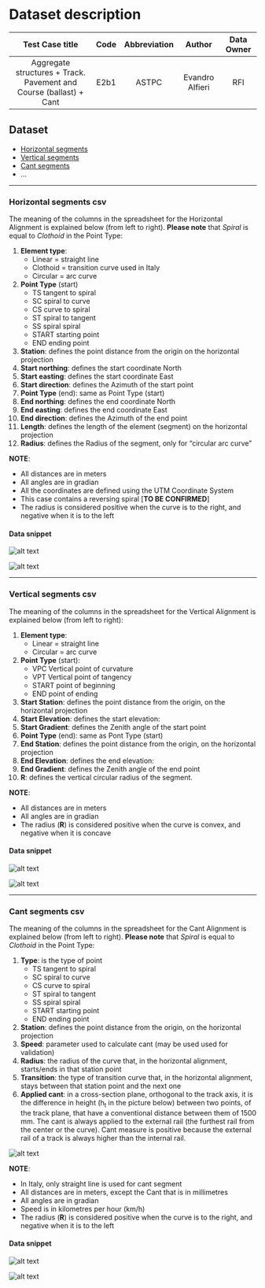 # Dataset description


|       Test Case title     | Code | Abbreviation | Author | Data Owner |
|:-------------------------:|:----:|:------------:|:------:| :---------:|
|  Aggregate structures + Track. Pavement and Course (ballast) + Cant | E2b1 | ASTPC | Evandro Alfieri | RFI |

## Dataset

- [Horizontal segments](#Horizontal-segments-csv)
- [Vertical segments](#Vertical-segments-csv)
- [Cant segments](#Cant-segments-csv)
- ...

---

### Horizontal segments csv
The meaning of the columns in the spreadsheet for the Horizontal Alignment is explained below (from left to right). **Please note** that *Spiral* is equal to *Clothoid* in the Point Type:

1. **Element type**:
    - Linear = straight line
    - Clothoid = transition curve used in Italy
    - Circular = arc curve
2. **Point Type** (start)
    - TS tangent to spiral 
    - SC spiral to curve 
    - CS curve to spiral 
    - ST spiral to tangent
    - SS spiral spiral
    - START starting point 
    - END ending point
3. **Station**: defines the point distance from the origin on the horizontal projection
4. **Start northing**: defines the start coordinate North
5. **Start easting**: defines the start coordinate East
6. **Start direction**: defines the Azimuth of the start point
7. **Point Type** (end): same as Point Type (start)
8. **End northing**: defines the end coordinate North
9. **End easting**: defines the end coordinate East
10. **End direction**: defines the Azimuth of the end point
11. **Length**: defines the length of the element (segment) on the horizontal projection
12. **Radius**: defines the Radius of the segment, only for “circular arc curve”

**NOTE**:
- All distances are in meters
- All angles are in gradian
- All the coordinates are defined using the UTM Coordinate System
- This case contains a reversing spiral [**TO BE CONFIRMED**]
- The radius is considered positive when the curve is to the right, and negative when it is to the left

#### Data snippet

![alt text](Dataset/Horizontal%20alignment%20image.png)

![alt text](Dataset/Horizontal%20alignment%20table.png)

---

### Vertical segments csv
The meaning of the columns in the spreadsheet for the Vertical Alignment is explained below (from left to right):

1. **Element type**:
    - Linear = straight line
    - Circular = arc curve
2. **Point Type** (start):
    - VPC Vertical point of curvature 
    - VPT Vertical point of tangency 
    - START point of beginning 
    - END point of ending
3. **Start Station**: defines the point distance from the origin, on the horizontal projection
4. **Start Elevation**: defines the start elevation:
5. **Start Gradient**: defines the Zenith angle of the start point
6. **Point Type** (end): same as Pont Type (start)
7. **End Station**: defines the point distance from the origin, on the horizontal projection
8. **End Elevation**: defines the end elevation:
9. **End Gradient**: defines the Zenith angle of the end point
10. **R**: defines the vertical circular radius of the segment.

**NOTE**:
- All distances are in meters
- All angles are in gradian
- The radius (**R**) is considered positive when the curve is convex, and negative when it is concave

#### Data snippet

![alt text](Dataset/UT_AWC_4_Vertical%20alignment%20image.png)

![alt text](Dataset/UT_AWC_4_Vertical%20alignment%20table.png)

___

### Cant segments csv
The meaning of the columns in the spreadsheet for the Cant Alignment is explained below (from left to right). **Please note** that *Spiral* is equal to *Clothoid* in the Point Type:

1. **Type**: is the type of point
    - TS tangent to spiral 
    - SC spiral to curve 
    - CS curve to spiral 
    - ST spiral to tangent
    - SS spiral spiral
    - START starting point 
    - END ending point
2. **Station**: defines the point distance from the origin, on the horizontal projection
3. **Speed**: parameter used to calculate cant (may be used used for validation)
4. **Radius**: the radius of the curve that, in the horizontal alignment, starts/ends in that station point
5. **Transition**: the type of transition curve that, in the horizontal alignment, stays between that station point and the next one
6. **Applied cant**: in a cross-section plane, orthogonal to the track axis, it is the difference in height (h<sub>t</sub> in the picture below) between two points, of the track plane, that have a conventional distance between them of 1500 mm. The cant is always applied to the external rail (the furthest rail from the center or the curve). Cant measure is positive because the external rail of a track is always higher than the internal rail.

![alt text](Dataset/Cant-CantAngle.png)

**NOTE**:
- In Italy, only straight line is used for cant segment
- All distances are in meters, except the Cant that is in millimetres
- All angles are in gradian
- Speed is in kilometres per hour (km/h)
- The radius (**R**) is considered positive when the curve is to the right, and negative when it is to the left


#### Data snippet

![alt text](Dataset/Cant%20alignment%20image.jpg)

![alt text](Dataset/Cant%20alignment%20table.png)



